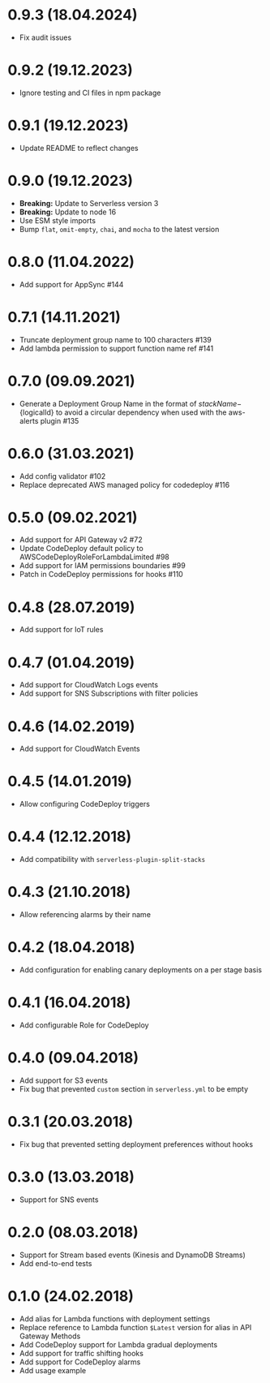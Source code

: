 # 0.9.3 (18.04.2024)
- Fix audit issues

# 0.9.2 (19.12.2023)
- Ignore testing and CI files in npm package

# 0.9.1 (19.12.2023)
- Update README to reflect changes

# 0.9.0 (19.12.2023)

- **Breaking:** Update to Serverless version 3
- **Breaking:** Update to node 16
- Use ESM style imports
- Bump `flat`, `omit-empty`, `chai`, and `mocha` to the latest version

# 0.8.0 (11.04.2022)
- Add support for AppSync #144

# 0.7.1 (14.11.2021)
- Truncate deployment group name to 100 characters #139
- Add lambda permission to support function name ref #141

# 0.7.0 (09.09.2021)
- Generate a Deployment Group Name in the format of ${stackName}-${logicalId} to avoid a circular dependency when used with the aws-alerts plugin #135

# 0.6.0 (31.03.2021)
- Add config validator #102
- Replace deprecated AWS managed policy for codedeploy #116

# 0.5.0 (09.02.2021)
- Add support for API Gateway v2 #72
- Update CodeDeploy default policy to AWSCodeDeployRoleForLambdaLimited #98
- Add support for IAM permissions boundaries #99
- Patch in CodeDeploy permissions for hooks #110

# 0.4.8 (28.07.2019)
- Add support for IoT rules

# 0.4.7 (01.04.2019)
- Add support for CloudWatch Logs events
- Add support for SNS Subscriptions with filter policies

# 0.4.6 (14.02.2019)
- Add support for CloudWatch Events

# 0.4.5 (14.01.2019)
- Allow configuring CodeDeploy triggers

# 0.4.4 (12.12.2018)
- Add compatibility with `serverless-plugin-split-stacks`

# 0.4.3 (21.10.2018)
- Allow referencing alarms by their name

# 0.4.2 (18.04.2018)
- Add configuration for enabling canary deployments on a per stage basis

# 0.4.1 (16.04.2018)
- Add configurable Role for CodeDeploy

# 0.4.0 (09.04.2018)
- Add support for S3 events
- Fix bug that prevented `custom` section in `serverless.yml` to be empty

# 0.3.1 (20.03.2018)
- Fix bug that prevented setting deployment preferences without hooks

# 0.3.0 (13.03.2018)
- Support for SNS events

# 0.2.0 (08.03.2018)
- Support for Stream based events (Kinesis and DynamoDB Streams)
- Add end-to-end tests

# 0.1.0 (24.02.2018)
- Add alias for Lambda functions with deployment settings
- Replace reference to Lambda function `$Latest` version for alias in API Gateway Methods
- Add CodeDeploy support for Lambda gradual deployments
- Add support for traffic shifting hooks
- Add support for CodeDeploy alarms
- Add usage example
